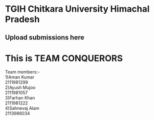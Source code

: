 <h1>TGIH Chitkara University Himachal Pradesh</h1>
<h2>Upload submissions here</h2>
<h1> This is TEAM CONQUERORS </h1>
<p>Team members:-<br>
1)Aman Kumar<br>
2111981299<br>
2)Ayush Mujoo<br>
2111981057<br>
3)Farhan Khan<br>
2111981222<br>
4)Sahnevaj Alam<br>
2113986034<br></p>
